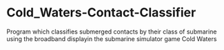 # Cold_Waters-Contact-Classifier
Program which classifies submerged contacts by their class of submarine using the broadband displayin the submarine simulator game Cold Waters
